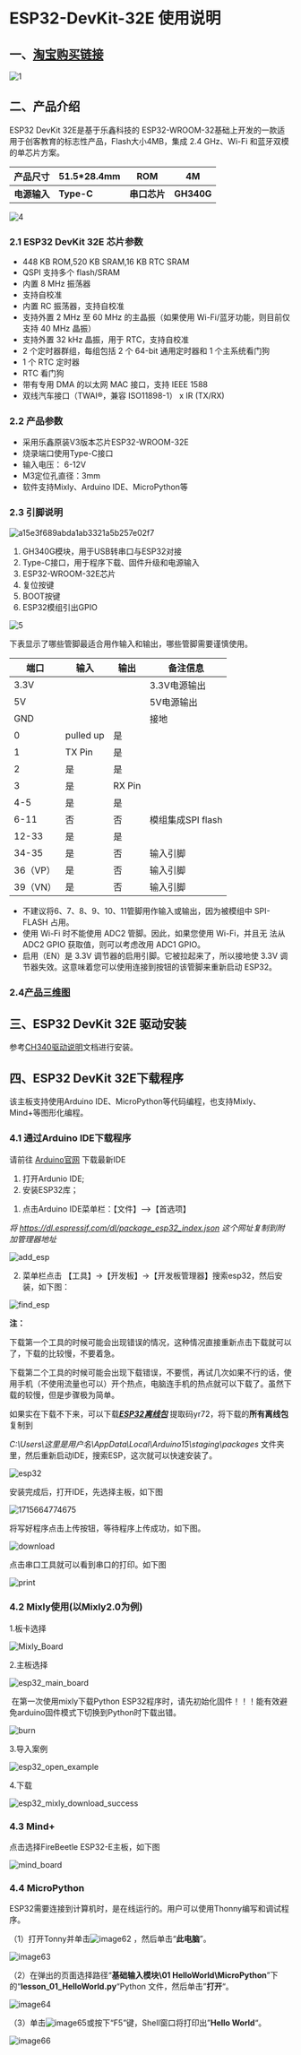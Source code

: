 # ESP32-DevKit-32E 使用说明

## 一、[淘宝购买链接](https://item.taobao.com/item.htm?ali_refid=a3_430582_1006:1209150026:N:bHry0KBYQUueXMqvQBLQ7A==:ae7ad87b821c162939f1053fd9a53067&ali_trackid=162_ae7ad87b821c162939f1053fd9a53067&id=778630577370&skuId=5318380828567&spm=a21n57.1.0.0)

![1](pictures/1.png)





## 二、产品介绍

ESP32 DevKit 32E是基于乐鑫科技的 ESP32-WROOM-32基础上开发的一款适用于创客教育的标志性产品，Flash大小4MB，集成 2.4 GHz、Wi-Fi 和蓝牙双模的单芯片方案。

| 产品尺寸     | 51.5*28.4mm | ROM          | 4M         |
| ------------ | ----------- | ------------ | ---------- |
| **电源输入** | **Type-C**  | **串口芯片** | **GH340G** |

![4](pictures/4.png)

### 2.1 ESP32 DevKit 32E 芯片参数

- 448 KB ROM,520 KB SRAM,16 KB RTC SRAM
- QSPI 支持多个 flash/SRAM
- 内置 8 MHz 振荡器
- 支持自校准
- 内置 RC 振荡器，支持自校准
- 支持外置 2 MHz 至 60 MHz 的主晶振（如果使用 Wi-Fi/蓝牙功能，则目前仅支持 40 MHz 晶振）
- 支持外置 32 kHz 晶振，用于 RTC，支持自校准
- 2 个定时器群组，每组包括 2 个 64-bit 通用定时器和 1 个主系统看门狗
- 1 个 RTC 定时器
- RTC 看门狗
- 带有专用 DMA 的以太网 MAC 接口，支持 IEEE 1588
- 双线汽车接口（TWAI®，兼容 ISO11898-1） x IR (TX/RX)

### 2.2 产品参数

- 采用乐鑫原装V3版本芯片ESP32-WROOM-32E
- 烧录端口使用Type-C接口
- 输入电压： 6-12V
- M3定位孔直径：3mm
- 软件支持Mixly、Arduino IDE、MicroPython等

### 2.3 引脚说明

![a15e3f689abda1ab3321a5b257e02f7](pictures/a15e3f689abda1ab3321a5b257e02f7.png)

1. GH340G模块，用于USB转串口与ESP32对接
2. Type-C接口，用于程序下载、固件升级和电源输入
3. ESP32-WROOM-32E芯片
4. 复位按键
5. BOOT按键
6. ESP32模组引出GPIO

![5](pictures/5.png)

下表显示了哪些管脚最适合用作输入和输出，哪些管脚需要谨慎使用。

| 端口     | 输入      | 输出   | 备注信息          |
| -------- | --------- | ------ | ----------------- |
| 3.3V     |           |        | 3.3V电源输出      |
| 5V       |           |        | 5V电源输出        |
| GND      |           |        | 接地              |
| 0        | pulled up | 是     |                   |
| 1        | TX Pin    | 是     |                   |
| 2        | 是        | 是     |                   |
| 3        | 是        | RX Pin |                   |
| 4-5      | 是        | 是     |                   |
| 6-11     | 否        | 否     | 模组集成SPI flash |
| 12-33    | 是        | 是     |                   |
| 34-35    | 是        | 否     | 输入引脚          |
| 36（VP） | 是        | 否     | 输入引脚          |
| 39（VN） | 是        | 否     | 输入引脚          |

- 不建议将6、7、8、9、10、11管脚用作输入或输出，因为被模组中 SPI-FLASH 占用。
- 使用 Wi-Fi 时不能使用 ADC2 管脚。因此，如果您使用 Wi-Fi，并且无 法从 ADC2 GPIO 获取值，则可以考虑改用 ADC1 GPIO。
- 启用（EN）是 3.3V 调节器的启用引脚。它被拉起来了，所以接地使 3.3V 调节器失效。这意味着您可以使用连接到按钮的该管脚来重新启动 ESP32。

### 2.4[产品三维图](./pictures/ch340G_esp32_pico.step)

## 三、ESP32 DevKit 32E 驱动安装

参考[CH340驱动说明](https://docs.emakefun.com/CH340/CH340/)文档进行安装。

## 四、ESP32 DevKit 32E下载程序

该主板支持使用Arduino IDE、MicroPython等代码编程，也支持Mixly、Mind+等图形化编程。

### 4.1 通过Arduino IDE下载程序

请前往 [Arduino官网](https://www.arduino.cc/en/Main/Software) 下载最新IDE

1. 打开Ardunio IDE;
2. 安装ESP32库；

1) 点击Arduino IDE菜单栏：【文件】-->【首选项】

*将     https://dl.espressif.com/dl/package_esp32_index.json   这个网址复制到附加管理器地址*

![add_esp](pictures/add_esp.png)

2) 菜单栏点击 【工具】->【开发板】->【开发板管理器】搜索esp32，然后安装，如下图：

![find_esp](pictures/find_esp.png)

**注：**

下载第一个工具的时候可能会出现错误的情况，这种情况直接重新点击下载就可以了，下载的比较慢，不要着急。

下载第二个工具的时候可能会出现下载错误，不要慌，再试几次如果不行的话，使用手机（不使用流量也可以）开个热点，电脑连手机的热点就可以下载了。虽然下载的较慢，但是步骤极为简单。

如果实在下载不下来，可以下载[***ESP32离线包***](https://pan.baidu.com/s/19OUSYsmnxuPUzoS27aucDA ) 提取码yr72，将下载的**所有离线包**复制到

 *C:\Users\这里是用户名\AppData\Local\Arduino15\staging\packages*  文件夹里，然后重新启动IDE，搜索ESP，这次就可以快速安装了。

![esp32](pictures/esp32.png)

安装完成后，打开IDE，先选择主板，如下图

![1715664774675](pictures/1715664774675.png)

将写好程序点击上传按钮，等待程序上传成功，如下图。

![download](pictures/download.png)

点击串口工具就可以看到串口的打印。如下图

![print](pictures/print.png)



### 4.2 Mixly使用(以Mixly2.0为例)

1.板卡选择

![Mixly_Board](pictures/mixly_board.png)

2.主板选择

![esp32_main_board](pictures/esp32_main_board.png)

​	在第一次使用mixly下载Python ESP32程序时，请先初始化固件！！！能有效避免arduino固件模式下切换到Python时下载出错。

![burn](pictures/burn.png)

3.导入案例

![esp32_open_example](pictures/esp32_open_example.png)

4.下载

![esp32_mixly_download_success](pictures/esp32_mixly_download_success.png)



### 4.3 Mind+

点击选择FireBeetle ESP32-E主板，如下图

![mind_board](pictures/mind_board.png)

### 4.4 MicroPython

ESP32需要连接到计算机时，是在线运行的。用户可以使用Thonny编写和调试程序。

（1）打开Tonny并单击![image62](pictures/image62.jpeg) ，然后单击“**此电脑**”。

![image63](pictures/image63.jpeg)

（2）在弹出的页面选择路径“**基础输入模块\01 HelloWorld\MicroPython**”下的“**lesson_01_HelloWorld.py**“Python 文件，然后单击”**打开**“。

![image64](pictures/image64.jpeg)

（3）单击![image65](pictures/image65.jpeg)或按下“F5”键，Shell窗口将打印出”**Hello World**“。

![image66](pictures/image66.jpeg)